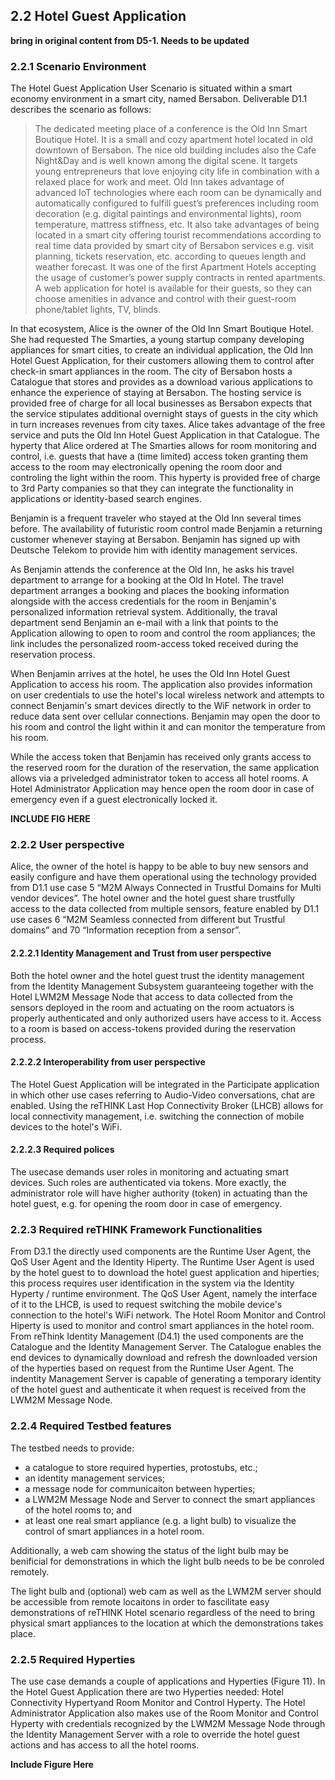## 2.2 Hotel Guest Application


**bring in original content from D5-1.  Needs to be updated**


### 2.2.1	Scenario Environment

The Hotel Guest Application User Scenario is situated within a smart economy environment in a smart city, named Bersabon. Deliverable D1.1 describes the scenario as follows:

> The dedicated meeting place of a conference is the Old Inn Smart Boutique Hotel. It is a small and cozy apartment hotel located in old downtown of Bersabon. The nice old building includes also the Cafe Night&Day and is well known among the digital scene. It targets young entrepreneurs that love enjoying city life in combination with a relaxed place for work and meet. Old Inn takes advantage of advanced IoT technologies where each room can be dynamically and automatically configured to fulfill guest’s preferences including room decoration (e.g. digital paintings and environmental lights), room temperature, mattress stiffness, etc. It also take advantages of being located in a smart city offering tourist recommendations according to real time data provided by smart city of Bersabon services e.g. visit planning, tickets reservation, etc. according to queues length and weather forecast. It was one of the first Apartment Hotels accepting the usage of customer’s power supply contracts in rented apartments. A web application for hotel is available for their guests, so they can choose amenities in advance and control with their guest-room phone/tablet lights, TV, blinds.

In that ecosystem, Alice is the owner of the Old Inn Smart Boutique Hotel. She had requested The Smarties, a young startup company developing appliances for smart cities, to create an individual application, the Old Inn Hotel Guest Application, for their customers allowing them to control after check-in smart appliances in the room. The city of Bersabon hosts a Catalogue that stores and provides as a download various applications to enhance the experience of staying at Bersabon. The hosting service is provided free of charge for all local businesses as Bersabon expects that the service stipulates additional overnight stays of guests in the city which in turn increases revenues from city taxes. Alice takes advantage of the free service and puts the Old Inn Hotel Guest Application in that Catalogue. The hyperty that Alice ordered at The Smarties allows for room monitoring and control, i.e. guests that have a (time limited) access token granting them access to the room may electronically opening the room door and controling the light within the room. This hyperty is provided free of charge to 3rd Party companies so that they can integrate the functionality in applications or identity-based search engines. 

Benjamin is a frequent traveler who stayed at the Old Inn several times before. The availability of futuristic room control made Benjamin a returning customer whenever staying at Bersabon. Benjamin has signed up with Deutsche Telekom to provide him with identity management services.  

As Benjamin attends the conference at the Old Inn, he asks his travel department to arrange for a booking at the Old In Hotel.  The travel department arranges a booking and places the booking information alongside with the access credentials for the room in Benjamin's personalized information retrieval system.  Additionally, the traval department send Benjamin an e-mail with a link that points to the Application allowing to open to room and control the room appliances; the link includes the personalized room-access toked received during the reservation process.

When Benjamin arrives at the hotel, he uses the Old Inn Hotel Guest Application to access his room. The application also provides information on user credentials to use the hotel's local wireless network and attempts to connect Benjamin's smart devices directly to the WiF network in order to reduce data sent over cellular connections. Benjamin may open the door to his room and control the light within it and can monitor the temperature from his room.

While the access token that Benjamin has received only grants access to the reserved room for the duration of the reservation, the same application allows via a priveledged administrator token to access all hotel rooms. A Hotel Administrator Application may hence open the room door in case of emergency even if a guest electronically locked it.

**INCLUDE FIG HERE**

### 2.2.2	User perspective

Alice, the owner of the hotel is happy to be able to buy new sensors and easily configure and have them operational using the technology provided from D1.1 use case 5 “M2M Always Connected in Trustful Domains for Multi vendor devices”. The hotel owner and the hotel guest share trustfully access to the data collected from multiple sensors, feature enabled by D1.1 use cases 6 “M2M Seamless connected from different but Trustful domains” and  70 “Information reception from a sensor”.

#### 2.2.2.1	Identity Management and Trust from user perspective

Both the hotel owner and the hotel guest trust the identity management from the Identity Management Subsystem guaranteeing together with the Hotel LWM2M Message Node that access to data collected from the sensors deployed in the room and actuating on the room actuators is properly authenticated and only authorized users have access to it. Access to a room is based on access-tokens provided during the reservation process.

#### 2.2.2.2	Interoperability from user perspective 

The Hotel Guest Application will be integrated in the Participate application in which other use cases referring to Audio-Video conversations, chat are enabled. Using the reTHINK Last Hop Connectivity Broker (LHCB) allows for local connectivity management, i.e. switching the connection of mobile devices to the hotel's WiFi.

#### 2.2.2.3	Required polices

The usecase demands user roles in monitoring and actuating smart devices. Such roles are authenticated via tokens. More exactly, the administrator role will have higher authority (token) in actuating than the hotel guest, e.g. for opening the room door in case of emergency.

### 2.2.3	Required reTHINK Framework Functionalities

From D3.1 the directly used components are the Runtime User Agent, the QoS User Agent and the Identity Hiperty. The Runtime User Agent is used by the hotel guest to to download the hotel guest application and hiperties; this process requires user identification in the system via the Identity Hyperty / runtime environment. The QoS User Agent, namely the interface of it to the LHCB, is used to request switching the mobile device's connection to the hotel's WiFi network. The Hotel Room Monitor and Control Hiperty is used to monitor and control smart appliances in the hotel room.
From reThink Identity Management (D4.1) the used components are the Catalogue and the Identity Management Server. The Catalogue enables the end devices to dynamically download and refresh the downloaded version of the hyperties based on request from the Runtime User Agent. The indentity Management Server is capable of generating a temporary identity of the hotel guest and authenticate it when request is received from the LWM2M Message Node.

### 2.2.4	Required Testbed features

The testbed needs to provide:
  * a catalogue to store required hyperties, protostubs, etc.;
  * an identity management services;
  * a message node for communicaiton between hyperties;
  * a LWM2M Message Node and Server to connect the smart appliances of the hotel rooms to; and
  * at least one real smart appliance (e.g. a light bulb) to visualize the control of smart appliances in a hotel room.
 
Additionally, a web cam showing the status of the light bulb may be benificial for demonstrations in which the light bulb needs to be be conroled remotely.

The light bulb and (optional) web cam as well as the LWM2M server should be accessible from remote locaitons in order to fascilitate easy demonstrations of reTHINK Hotel scenario regardless of the need to bring physical smart appliances to the location at which the demonstrations takes place.


### 2.2.5	Required Hyperties
The use case demands a couple of applications and Hyperties (Figure 11).
In the Hotel Guest Application there are two Hyperties needed: Hotel Connectivity Hypertyand Room Monitor and Control Hyperty. The Hotel Administrator Application also makes use of the Room Monitor and Control Hyperty with credentials recognized by the LWM2M Message Node through the Identity Management Server with a role to override the hotel guest actions and has access to all the hotel rooms.

**Include Figure Here**
